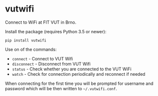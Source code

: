 vutwifi
=====

Connect to WiFi at FIT VUT in Brno.

Install the package (requires Python 3.5 or newer):

	pip install vutwifi

Use on of the commands:

- `connect`     - Connect to VUT Wifi
- `disconnect`  - Disconnect from VUT Wifi
- `status`      - Check whether you are connected to the VUT WiFi
- `watch`       - Check for connection periodically and reconnect if needed

When connecting for the first time you will be prompted for username and
password which will be then written to `~/.vutwifi.conf`.
